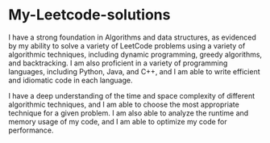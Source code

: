 # My-Leetcode-solutions

I have a strong foundation in Algorithms and data structures, as evidenced by my ability to solve a variety of LeetCode problems using a variety of algorithmic techniques, including dynamic programming, greedy algorithms, and backtracking. I am also proficient in a variety of programming languages, including Python, Java, and C++, and I am able to write efficient and idiomatic code in each language.

I have a deep understanding of the time and space complexity of different algorithmic techniques, and I am able to choose the most appropriate technique for a given problem. I am also able to analyze the runtime and memory usage of my code, and I am able to optimize my code for performance.
